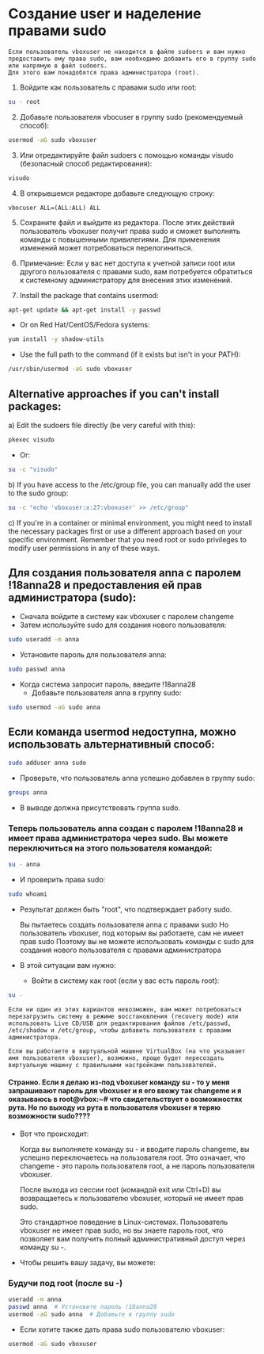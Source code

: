 # Создание user и наделение правами sudo
    Если пользователь vboxuser не находится в файле sudoers и вам нужно предоставить ему права sudo, вам необходимо добавить его в группу sudo или напрямую в файл sudoers.
    Для этого вам понадобятся права администратора (root).

1. Войдите как пользователь с правами sudo или root:
```bash
su - root
```
2. Добавьте пользователя vbocuser в группу sudo (рекомендуемый способ):
```bash
usermod -aG sudo vboxuser
```
3. Или отредактируйте файл sudoers с помощью команды visudo (безопасный способ редактирования):
```bash
visudo
```
4. В открывшемся редакторе добавьте следующую строку:
```
vbocuser ALL=(ALL:ALL) ALL
```
5. Сохраните файл и выйдите из редактора.
    После этих действий пользователь vboxuser получит права sudo и сможет выполнять команды с повышенными привилегиями. Для применения изменений может потребоваться перелогиниться.

6. Примечание: Если у вас нет доступа к учетной записи root или другого пользователя с правами sudo, вам потребуется обратиться к системному администратору для внесения этих изменений.

7. Install the package that contains usermod:
```bash
apt-get update && apt-get install -y passwd
```
* Or on Red Hat/CentOS/Fedora systems:
```bash
yum install -y shadow-utils
```
* Use the full path to the command (if it exists but isn't in your PATH):
```bash
/usr/sbin/usermod -aG sudo vboxuser
```

## Alternative approaches if you can't install packages:
a) Edit the sudoers file directly (be very careful with this):
```bash
pkexec visudo
```
* Or:
```bash
su -c "visudo"
```

b) If you have access to the /etc/group file, you can manually add the user to the sudo group:
```bash
su -c "echo 'vboxuser:x:27:vboxuser' >> /etc/group"
```

c) If you're in a container or minimal environment, you might need to install the necessary packages first or use a different approach based on your specific environment. Remember that you need root or sudo privileges to modify user permissions in any of these ways.

## Для создания пользователя anna с паролем !18anna28 и предоставления ей прав администратора (sudo):
* Сначала войдите в систему как vboxuser с паролем changeme
* Затем используйте sudo для создания нового пользователя:
```bash
sudo useradd -m anna
```
* Установите пароль для пользователя anna:
```bash
sudo passwd anna
```
* Когда система запросит пароль, введите !18anna28
  * Добавьте пользователя anna в группу sudo:
```bash
sudo usermod -aG sudo anna
```

## Если команда usermod недоступна, можно использовать альтернативный способ:
```bash
sudo adduser anna sudo
```
* Проверьте, что пользователь anna успешно добавлен в группу sudo:
```bash
groups anna
```
* В выводе должна присутствовать группа sudo.

### Теперь пользователь anna создан с паролем !18anna28 и имеет права администратора через sudo. Вы можете переключиться на этого пользователя командой:
```bash
su - anna
```
* И проверить права sudo:
```bash
sudo whoami
```
* Результат должен быть "root", что подтверждает работу sudo.

    Вы пытаетесь создать пользователя anna с правами sudo
    Но пользователь vboxuser, под которым вы работаете, сам не имеет прав sudo
    Поэтому вы не можете использовать команды с sudo для создания нового пользователя с правами администратора
* В этой ситуации вам нужно:
  * Войти в систему как root (если у вас есть пароль root):
```bash
su -
```

    Если ни один из этих вариантов невозможен, вам может потребоваться перезагрузить систему в режиме восстановления (recovery mode) или использовать Live CD/USB для редактирования файлов /etc/passwd, /etc/shadow и /etc/group, чтобы добавить пользователя с правами администратора.

    Если вы работаете в виртуальной машине VirtualBox (на что указывает имя пользователя vboxuser), возможно, проще будет пересоздать виртуальную машину с правильными настройками пользователей.

#### Странно. Если я делаю из-под vboxuser команду su - то у меня запрашивают пароль для vboxuser и я его ввожу так changeme и я оказываюсь в root@vbox:~# что свидетельствует о возможностях рута. Но по выходу из рута в пользователя vboxuser я теряю возможности sudo???? 

* Вот что происходит:

    Когда вы выполняете команду su - и вводите пароль changeme, вы успешно переключаетесь на пользователя root. Это означает, что changeme - это пароль пользователя root, а не пароль пользователя vboxuser.

    После выхода из сессии root (командой exit или Ctrl+D) вы возвращаетесь к пользователю vboxuser, который не имеет прав sudo.

    Это стандартное поведение в Linux-системах. Пользователь vboxuser не имеет прав sudo, но вы знаете пароль root, что позволяет вам получить полный административный доступ через команду su -.

* Чтобы решить вашу задачу, вы можете:

### Будучи под root (после su -)
```bash
useradd -m anna
passwd anna  # Установите пароль !18anna28
usermod -aG sudo anna  # Добавьте в группу sudo
```
* Если хотите также дать права sudo пользователю vboxuser:
```bash
usermod -aG sudo vboxuser
```
